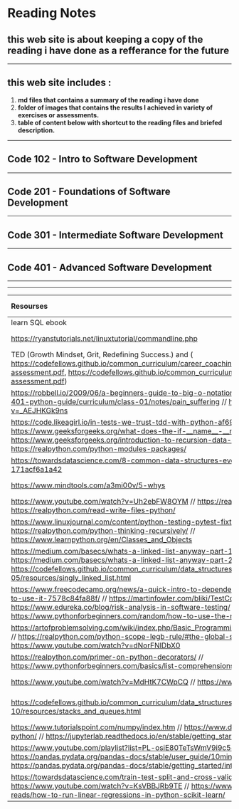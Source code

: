 # Reading Notes
## this web site is about keeping a copy of the reading i have done as a refferance for the future
---
## this web site includes :
1. **md files that contains a summary of the reading i have done**
2. **folder of images that contains the results I achieved in variety of exercises or assessments.**
3. **table of content below with shortcut to the reading files and briefed description.**
---
## **Code 102 - Intro to Software Development**
---
## **Code 201 - Foundations of Software Development**
---
## **Code 301 - Intermediate Software Development**
---
## **Code 401 - Advanced Software Development**
---
---
|Resourses    | Summary     | Some Notes     |
| :---        |    :----:   |          ---: |
| learn SQL ebook      | sql and DB       | [sql](./prepDay1/sqlAndDB.md)   |
| https://ryanstutorials.net/linuxtutorial/commandline.php   | Terminal Practice        | [terminal](./prepDay1/Practice-in-the-Terminal.md)      |
| TED (Growth Mindset, Grit, Redefining Success.) and ( https://codefellows.github.io/common_curriculum/career_coaching/201/emotional-intelligence-assessment.pdf, https://codefellows.github.io/common_curriculum/career_coaching/301/bias-assessment.pdf) | The Growth Mindset learn | [The Growth Mindset](./prepDay1/The%20Growth%20Mindset.md) |
| https://robbell.io/2009/06/a-beginners-guide-to-big-o-notation  // https://codefellows.github.io/code-401-python-guide/curriculum/class-01/notes/pain_suffering // https://www.youtube.com/watch?v=_AEJHKGk9ns | Reading for class 1 | [read more](./prepDay1/reading_class_1.md) |
| https://code.likeagirl.io/in-tests-we-trust-tdd-with-python-af69f47e6932 // https://www.geeksforgeeks.org/what-does-the-if-__name__-__main__-do/ // https://www.geeksforgeeks.org/introduction-to-recursion-data-structure-and-algorithm-tutorials/ // https://realpython.com/python-modules-packages/  | Reading for class 2 | [read more](./prepDay1/reading_class_2.md) |
|https://towardsdatascience.com/8-common-data-structures-every-programmer-must-know-171acf6a1a42 | Data Structures and Algorithms | [read more](./prepDay1/Data%20Structures%20and%20Algorithms.md)|
| https://www.mindtools.com/a3mi00v/5-whys | Engineering Reading | [read more](./prepDay1/Engineering%20Reading.md) |
| https://www.youtube.com/watch?v=Uh2ebFW8OYM // https://realpython.com/python-exceptions/ // https://realpython.com/read-write-files-python/ | Reading for class 3 | [read more](./prepDay1/reading_class_3.md) |
|https://www.linuxjournal.com/content/python-testing-pytest-fixtures-and-coverage // https://realpython.com/python-thinking-recursively/ // https://www.learnpython.org/en/Classes_and_Objects | Reading for class 4 | [read more ](./prepDay1/reading_class_4.md) |
| https://medium.com/basecs/whats-a-linked-list-anyway-part-1-d8b7e6508b9d // https://medium.com/basecs/whats-a-linked-list-anyway-part-2-131d96f71996 // https://codefellows.github.io/common_curriculum/data_structures_and_algorithms/Code_401/class-05/resources/singly_linked_list.html | Implementation: Linked Lists | [read more](./prepDay1/Implementation%3A%20Linked%20Lists.md) |
| https://www.freecodecamp.org/news/a-quick-intro-to-dependency-injection-what-it-is-and-when-to-use-it-7578c84fa88f/ // https://martinfowler.com/bliki/TestCoverage.html // https://www.edureka.co/blog/risk-analysis-in-software-testing/ // https://www.pythonforbeginners.com/random/how-to-use-the-random-module-in-python  | Reading for class 6 | [read more](./prepDay1/reading_class_6.md) |
| https://artofproblemsolving.com/wiki/index.php/Basic_Programming_With_Python#Program_Example_1_3 // https://realpython.com/python-scope-legb-rule/#the-global-statement // https://www.youtube.com/watch?v=dNorFNlDbX0 | Reading for class 7 | [read more](./prepDay1/reading_class_7.md) |
| https://realpython.com/primer-on-python-decorators/ // https://www.pythonforbeginners.com/basics/list-comprehensions-in-python | Reading for class 8 | [read more](./prepDay1/reading_class_8.md) |
| https://www.youtube.com/watch?v=MdHtK7CWpCQ // https://www.youtube.com/watch?v=7jmBE4yPrOs | Reading for class 9 | [read more](./prepDay1/reading_class_9.md) |
| https://codefellows.github.io/common_curriculum/data_structures_and_algorithms/Code_401/class-10/resources/stacks_and_queues.html  | Reading for stacks and queues | [read more](./prepDay1/reading_stacks_and_queus.md) |
| https://www.tutorialspoint.com/numpy/index.htm // https://www.dataquest.io/blog/numpy-tutorial-python/ // https://jupyterlab.readthedocs.io/en/stable/getting_started/overview.html  | Reading for class 11 | [read more](./prepDay1/reading_class_11.md) |
| https://www.youtube.com/playlist?list=PL-osiE80TeTsWmV9i9c58mdDCSskIFdDS // https://pandas.pydata.org/pandas-docs/stable/user_guide/10min.html // https://pandas.pydata.org/pandas-docs/stable/getting_started/intro_tutorials/index.html // | Reading for class 12 | [read more](./prepDay1/reading_class_12.md) |
| https://towardsdatascience.com/train-test-split-and-cross-validation-in-python-80b61beca4b6 // https://www.youtube.com/watch?v=KsVBBJRb9TE // https://www.activestate.com/resources/quick-reads/how-to-run-linear-regressions-in-python-scikit-learn/ | Reading for class 13 | [read more](./prepDay1/reading_class_13.md) |